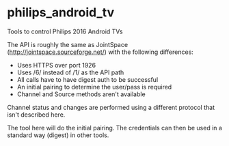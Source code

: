 # philips_android_tv
Tools to control Philips 2016 Android TVs

The API is roughly the same as JointSpace (http://jointspace.sourceforge.net/) with the following
differences:

* Uses HTTPS over port 1926
* Uses /6/ instead of /1/ as the API path
* All calls have to have digest auth to be successful
* An initial pairing to determine the user/pass is required
* Channel and Source methods aren't available

Channel status and changes are performed using a different protocol that isn't described here.

The tool here will do the initial pairing. The credentials can then be used in a standard way
(digest) in other tools.

